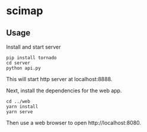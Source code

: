 # scimap

## Usage

Install and start server
```
pip install tornado
cd server
python api.py 
```
This will start http server at localhost:8888.

Next, install the dependencies for the web app.

```
cd ../web
yarn install
yarn serve
```

Then use a web browser to open http://localhost:8080.

